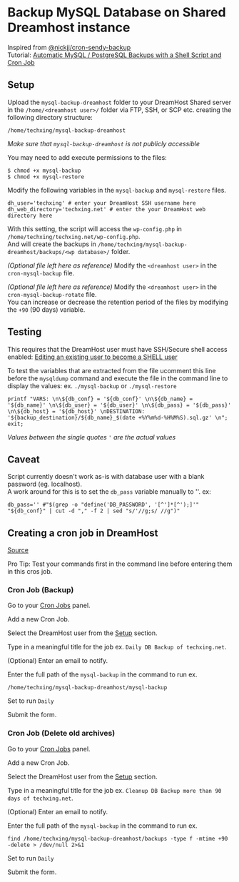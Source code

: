 # Backup MySQL Database on Shared Dreamhost instance
Inspired from [@nickjj/cron-sendy-backup](https://gist.github.com/nickjj/00b07e522caee02e37951ec6de2a9c95)\
Tutorial: [Automatic MySQL / PostgreSQL Backups with a Shell Script and Cron Job](https://www.youtube.com/watch?v=kbCytSYPh0E)

## Setup
Upload the ```mysql-backup-dreamhost``` folder to your DreamHost Shared server in the ```/home/<dreamhost user>/``` folder via FTP, SSH, or SCP etc. creating the following directory structure:
 ```
/home/techxing/mysql-backup-dreamhost
 ```
*Make sure that ```mysql-backup-dreamhost``` is not publicly accessible*

You may need to add execute permissions to the files:
```
$ chmod +x mysql-backup
$ chmod +x mysql-restore
```

Modify the following variables in the  ```mysql-backup``` and ```mysql-restore``` files.
```
dh_user='techxing' # enter your DreamHost SSH username here
dh_web_directory='techxing.net' # enter the your DreamHost web directory here
```
With this setting, the script will access the ```wp-config.php``` in ```/home/techxing/techxing.net/wp-config.php```.\
And will create the backups in ```/home/techxing/mysql-backup-dreamhost/backups/<wp database>/``` folder.

*(Optional file left here as reference)* Modify the ```<dreamhost user>``` in the ```cron-mysql-backup``` file.

*(Optional file left here as reference)* Modify the ```<dreamhost user>``` in the ```cron-mysql-backup-rotate``` file.\
You can increase or decrease the retention period of the files by modifying the ```+90``` (90 days) variable.

## Testing
This requires that the DreamHost user must have SSH/Secure shell access enabled: [Editing an existing user to become a SHELL user](https://help.dreamhost.com/hc/en-us/articles/216385837-Creating-a-user-with-Shell-SSH-access)

To test the variables that are extracted from the file ucomment this line before the ```mysqldump``` command and execute the file in the command line to display the values: ex. ```./mysql-backup``` or ```./mysql-restore```
```
printf "VARS: \n\${db_conf} = '${db_conf}' \n\${db_name} = '${db_name}' \n\${db_user} = '${db_user}' \n\${db_pass} = '${db_pass}' \n\${db_host} = '${db_host}' \nDESTINATION: '${backup_destination}/${db_name}_$(date +%Y%m%d-%H%M%S).sql.gz' \n"; exit;
```
*Values between the single quotes ```'``` are the actual values*

## Caveat
Script currently doesn't work as-is with database user with a blank password (eg. localhost).\
A work around for this is to set the ```db_pass``` variable manually to ''. ex:
```
db_pass='' #"$(grep -o "define('DB_PASSWORD', '[^']*[^');]'" "${db_conf}" | cut -d "," -f 2 | sed "s/'//g;s/ //g")"
```

## Creating a cron job in DreamHost
[Source](https://help.dreamhost.com/hc/en-us/articles/215088668-How-do-I-create-a-cron-job-)

Pro Tip: Test your commands first in the command line before entering them in this cros job.

### Cron Job (Backup)
Go to your [Cron Jobs](https://panel.dreamhost.com/index.cgi?tree=advanced.cron&) panel.

Add a new Cron Job.

Select the DreamHost user from the [Setup](#setup) section.

Type in a meaningful title for the job ex. ```Daily DB Backup of techxing.net```.

(Optional) Enter an email to notify.

Enter the full path of the ```mysql-backup``` in the command to run ex.
```
/home/techxing/mysql-backup-dreamhost/mysql-backup
```

Set to run ```Daily```

Submit the form.

### Cron Job (Delete old archives)
Go to your [Cron Jobs](https://panel.dreamhost.com/index.cgi?tree=advanced.cron&) panel.

Add a new Cron Job.

Select the DreamHost user from the [Setup](#setup) section.

Type in a meaningful title for the job ex. ```Cleanup DB Backup more than 90 days of techxing.net```.

(Optional) Enter an email to notify.

Enter the full path of the ```mysql-backup``` in the command to run ex.
```
find /home/techxing/mysql-backup-dreamhost/backups -type f -mtime +90 -delete > /dev/null 2>&1
```

Set to run ```Daily```

Submit the form.